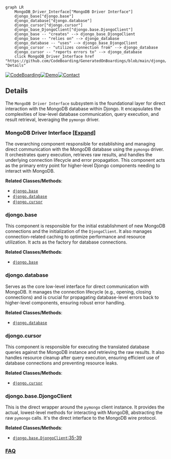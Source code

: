 ```mermaid
graph LR
    MongoDB_Driver_Interface["MongoDB Driver Interface"]
    djongo_base["djongo.base"]
    djongo_database["djongo.database"]
    djongo_cursor["djongo.cursor"]
    djongo_base_DjongoClient["djongo.base.DjongoClient"]
    djongo_base -- "creates" --> djongo_base_DjongoClient
    djongo_base -- "relies on" --> djongo_database
    djongo_database -- "uses" --> djongo_base_DjongoClient
    djongo_cursor -- "utilizes connection from" --> djongo_database
    djongo_cursor -- "reports errors to" --> djongo_database
    click MongoDB_Driver_Interface href "https://github.com/CodeBoarding/GeneratedOnBoardings/blob/main/djongo/MongoDB_Driver_Interface.md" "Details"
```

[![CodeBoarding](https://img.shields.io/badge/Generated%20by-CodeBoarding-9cf?style=flat-square)](https://github.com/CodeBoarding/GeneratedOnBoardings)[![Demo](https://img.shields.io/badge/Try%20our-Demo-blue?style=flat-square)](https://www.codeboarding.org/demo)[![Contact](https://img.shields.io/badge/Contact%20us%20-%20contact@codeboarding.org-lightgrey?style=flat-square)](mailto:contact@codeboarding.org)

## Details

The `MongoDB Driver Interface` subsystem is the foundational layer for direct interaction with the MongoDB database within Djongo. It encapsulates the complexities of low-level database communication, query execution, and result retrieval, leveraging the `pymongo` driver.

### MongoDB Driver Interface [[Expand]](./MongoDB_Driver_Interface.md)
The overarching component responsible for establishing and managing direct communication with the MongoDB database using the `pymongo` driver. It orchestrates query execution, retrieves raw results, and handles the underlying connection lifecycle and error propagation. This component acts as the primary entry point for higher-level Djongo components needing to interact with MongoDB.


**Related Classes/Methods**:

- <a href="https://github.com/doableware/djongo/blob/master/djongo/base.py" target="_blank" rel="noopener noreferrer">`djongo.base`</a>
- <a href="https://github.com/doableware/djongo/blob/master/djongo/database.py" target="_blank" rel="noopener noreferrer">`djongo.database`</a>
- <a href="https://github.com/doableware/djongo/blob/master/djongo/cursor.py" target="_blank" rel="noopener noreferrer">`djongo.cursor`</a>


### djongo.base
This component is responsible for the initial establishment of new MongoDB connections and the initialization of the `DjongoClient`. It also manages connection-related caching to optimize performance and resource utilization. It acts as the factory for database connections.


**Related Classes/Methods**:

- <a href="https://github.com/doableware/djongo/blob/master/djongo/base.py" target="_blank" rel="noopener noreferrer">`djongo.base`</a>


### djongo.database
Serves as the core low-level interface for direct communication with MongoDB. It manages the connection lifecycle (e.g., opening, closing connections) and is crucial for propagating database-level errors back to higher-level components, ensuring robust error handling.


**Related Classes/Methods**:

- <a href="https://github.com/doableware/djongo/blob/master/djongo/database.py" target="_blank" rel="noopener noreferrer">`djongo.database`</a>


### djongo.cursor
This component is responsible for executing the translated database queries against the MongoDB instance and retrieving the raw results. It also handles resource cleanup after query execution, ensuring efficient use of database connections and preventing resource leaks.


**Related Classes/Methods**:

- <a href="https://github.com/doableware/djongo/blob/master/djongo/cursor.py" target="_blank" rel="noopener noreferrer">`djongo.cursor`</a>


### djongo.base.DjongoClient
This is the direct wrapper around the `pymongo` client instance. It provides the actual, lowest-level methods for interacting with MongoDB, abstracting the raw `pymongo` calls. It's the direct interface to the MongoDB wire protocol.


**Related Classes/Methods**:

- <a href="https://github.com/doableware/djongo/blob/master/djongo/base.py#L35-L39" target="_blank" rel="noopener noreferrer">`djongo.base.DjongoClient`:35-39</a>




### [FAQ](https://github.com/CodeBoarding/GeneratedOnBoardings/tree/main?tab=readme-ov-file#faq)